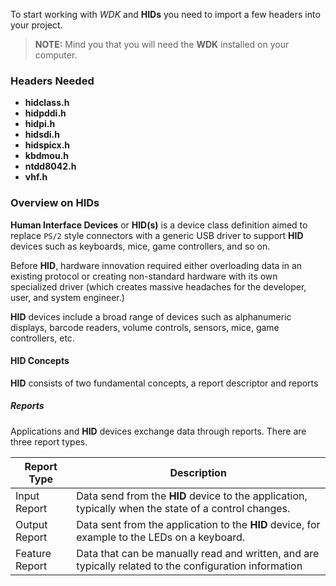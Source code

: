 
To start working with *WDK* and **HIDs** you need to import a few headers into your project.

> **NOTE:** Mind you that you will need the **WDK** installed on your computer.

### Headers Needed
- **hidclass.h**
- **hidpddi.h**
- **hidpi.h**
- **hidsdi.h**
- **hidspicx.h**
- **kbdmou.h**
- **ntdd8042.h**
- **vhf.h**


### Overview on HIDs

**Human Interface Devices** or **HID(s)** is a device class definition aimed to replace `PS/2` style connectors with a generic USB driver to support **HID** devices such as keyboards, mice, game controllers, and so on.

Before **HID**, hardware innovation required either overloading data in an existing protocol or creating non-standard hardware with its own specialized driver (which creates massive headaches for the developer, user, and system engineer.) 

**HID** devices include a broad range of devices such as alphanumeric displays, barcode readers, volume controls, sensors, mice, game controllers, etc.

#### HID Concepts

**HID** consists of two fundamental concepts, a report descriptor and reports

##### Reports

Applications and **HID** devices exchange data through reports. There are three report types.

|Report Type|Description|
|------------|-------------------------------|
|Input Report|Data send from the **HID** device to the application, typically when the state of a control changes.|
|Output Report|Data sent from the application to the **HID** device, for example to the LEDs on a keyboard.
|Feature Report|Data that can be manually read and written, and are typically related to the configuration information|







